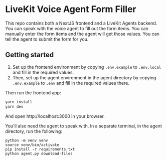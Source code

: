 # LiveKit Voice Agent Form Filler

This repo contains both a NextJS frontend and a LiveKit Agents backend.
You can speak with the voice agent to fill out the form items.
You can manually enter the form items and the agent will get those values.
You can tell the agent to submit the form for you.

## Getting started

1. Set up the frontend environment by copying `.env.example` to `.env.local` and fill in the required values.
2. Then, set up the agent environment in the agent directory by copying `.env.example` to `.env` and fill in the required values there.

Then run the frontend app:

```bash
yarn install
yarn dev
```

And open http://localhost:3000 in your browser.

You'll also need the agent to speak with.
In a separate terminal, in the agent directory, run the following:

```console
python -m venv venv
source venv/bin/activate
pip install -r requirements.txt
python agent.py download-files
```
